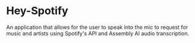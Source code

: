 # Hey-Spotify
An application that allows for the user to speak into the mic to request for music and artists using Spotify's API and Assembly AI audio transcription.

